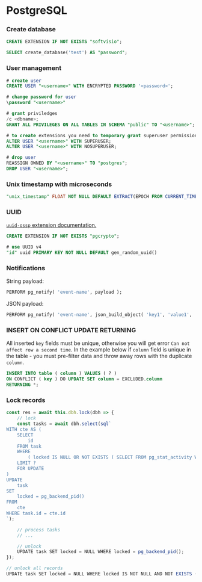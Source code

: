 # PostgreSQL

### Create database

```sql
CREATE EXTENSION IF NOT EXISTS "softvisio";

SELECT create_database('test') AS "password";
```

### User management

```sql
# create user
CREATE USER "<username>" WITH ENCRYPTED PASSWORD '<password>';

# change password for user
\password "<username>"

# grant priviledges
/c <dbname>;
GRANT ALL PRIVILEGES ON ALL TABLES IN SCHEMA "public" TO "<username>";

# to create extensions you need to temporary grant superuser permissions
ALTER USER "<username>" WITH SUPERUSER;
ALTER USER "<username>" WITH NOSUPERUSER;

# drop user
REASSIGN OWNED BY "<username>" TO "postgres";
DROP USER "<username>";
```

### Unix timestamp with microseconds

```sql
"unix_timestamp" FLOAT NOT NULL DEFAULT EXTRACT(EPOCH FROM CURRENT_TIMESTAMP),
```

### UUID

[`uuid-ossp` extension documentation.](https://www.postgresql.org/docs/current/static/uuid-ossp.html)

```sql
CREATE EXTENSION IF NOT EXISTS "pgcrypto";

# use UUID v4
"id" uuid PRIMARY KEY NOT NULL DEFAULT gen_random_uuid()
```

### Notifications

String payload:

```sql
PERFORM pg_notify( 'event-name', payload );
```

JSON payload:

```sql
PERFORM pg_notify( 'event-name', json_build_object( 'key1', 'value1', 'key2', 'value2' )::text );
```

### INSERT ON CONFLICT UPDATE RETURNING

All inserted `key` fields must be unique, otherwise you will get error `Can not affect row a second time`. In the example below if `column` field is unique in the table - you must pre-filter data and throw away rows with the duplicate `column`.

```sql
INSERT INTO table ( column ) VALUES ( ? )
ON CONFLICT ( key ) DO UPDATE SET column = EXCLUDED.column
RETURNING *;
```

### Lock records

```javascript
const res = await this.dbh.lock(dbh => {
    // lock
    const tasks = await dbh.select(sql`
WITH cte AS (
    SELECT
		id
	FROM task
	WHERE
		( locked IS NULL OR NOT EXISTS ( SELECT FROM pg_stat_activity WHERE pid = task.locked AND datname = current_database() ) )
	LIMIT ?
	FOR UPDATE
)
UPDATE
	task
SET
	locked = pg_backend_pid()
FROM
	cte
WHERE task.id = cte.id
`);

	// process tasks
	// ...

	// unlock
	UPDATE task SET locked = NULL WHERE locked = pg_backend_pid();
});
```

```javascript
// unlock all records
UPDATE task SET locked = NULL WHERE locked IS NOT NULL AND NOT EXISTS ( SELECT FROM pg_stat_activity WHERE pid = task.locked AND datname = current_database() );
```
